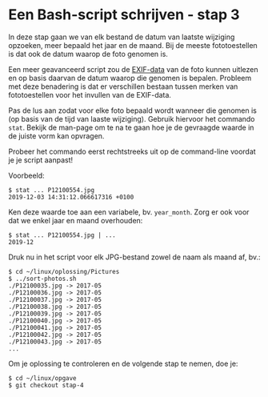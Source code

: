 # Een Bash-script schrijven - stap 3

In deze stap gaan we van elk bestand de datum van laatste wijziging opzoeken, meer bepaald het jaar en de maand. Bij de meeste fototoestellen is dat ook de datum waarop de foto genomen is.

Een meer geavanceerd script zou de [EXIF-data](https://en.wikipedia.org/wiki/Exif) van de foto kunnen uitlezen en op basis daarvan de datum waarop die genomen is bepalen. Probleem met deze benadering is dat er verschillen bestaan tussen merken van fototoestellen voor het invullen van de EXIF-data.

Pas de lus aan zodat voor elke foto bepaald wordt wanneer die genomen is (op basis van de tijd van laaste wijziging). Gebruik hiervoor het commando `stat`. Bekijk de man-page om te na te gaan hoe je de gevraagde waarde in de juiste vorm kan opvragen.

Probeer het commando eerst rechtstreeks uit op de command-line voordat je je script aanpast!

Voorbeeld:

```console
$ stat ... P12100554.jpg
2019-12-03 14:31:12.066617316 +0100
```

Ken deze waarde toe aan een variabele, bv. `year_month`. Zorg er ook voor dat we enkel jaar en maand overhouden:

```console
$ stat ... P12100554.jpg | ...
2019-12
```

Druk nu in het script voor elk JPG-bestand zowel de naam als maand af, bv.:

```console
$ cd ~/linux/oplossing/Pictures
$ ../sort-photos.sh 
./P12100035.jpg -> 2017-05
./P12100036.jpg -> 2017-05
./P12100037.jpg -> 2017-05
./P12100038.jpg -> 2017-05
./P12100039.jpg -> 2017-05
./P12100040.jpg -> 2017-05
./P12100041.jpg -> 2017-05
./P12100042.jpg -> 2017-05
./P12100043.jpg -> 2017-05
...
```

Om je oplossing te controleren en de volgende stap te nemen, doe je:

```console
$ cd ~/linux/opgave
$ git checkout stap-4
```
